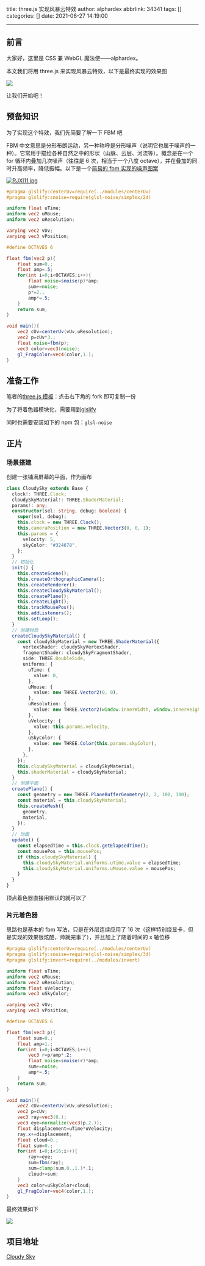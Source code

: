 title: three.js 实现风暴云特效
author: alphardex
abbrlink: 34341
tags: []
categories: []
date: 2021-06-27 14:19:00

---

## 前言

大家好，这里是 CSS 兼 WebGL 魔法使——alphardex。

本文我们将用 three.js 来实现风暴云特效，以下是最终实现的效果图

![](https://s2.loli.net/2024/05/21/UrX5tH1upRiIYLq.gif)

让我们开始吧！

<!--more-->

## 预备知识

为了实现这个特效，我们先简要了解一下 FBM 吧

FBM 中文意思是分形布朗运动，另一种称呼是分形噪声（说明它也属于噪声的一种）。它常用于描绘各种自然之中的形状（山脉、云层、河流等）。概念是在一个 for 循环内叠加几次噪声（往往是 6 次，相当于一个八度 octave），并在叠加的同时升高频率，降低振幅。以下是一个[简易的 fbm 实现的噪声图案](https://codepen.io/alphardex/pen/xxdKpyy)

[![RJXl11.jpg](https://z3.ax1x.com/2021/06/27/RJXl11.jpg)](https://imgtu.com/i/RJXl11)

```glsl
#pragma glslify:centerUv=require(../modules/centerUv)
#pragma glslify:snoise=require(glsl-noise/simplex/2d)

uniform float uTime;
uniform vec2 uMouse;
uniform vec2 uResolution;

varying vec2 vUv;
varying vec3 vPosition;

#define OCTAVES 6

float fbm(vec2 p){
    float sum=0.;
    float amp=.5;
    for(int i=0;i<OCTAVES;i++){
        float noise=snoise(p)*amp;
        sum+=noise;
        p*=2.;
        amp*=.5;
    }
    return sum;
}

void main(){
    vec2 cUv=centerUv(vUv,uResolution);
    vec2 p=cUv*3.;
    float noise=fbm(p);
    vec3 color=vec3(noise);
    gl_FragColor=vec4(color,1.);
}
```

## 准备工作

笔者的[three.js 模板](https://codepen.io/alphardex/pen/yLaQdOq)：点击右下角的 fork 即可复制一份

为了将着色器模块化，需要用到[glslify](https://github.com/glslify/glslify)

同时也需要安装如下的 npm 包：`glsl-noise`

## 正片

### 场景搭建

创建一张铺满屏幕的平面，作为画布

```ts
class CloudySky extends Base {
  clock!: THREE.Clock;
  cloudySkyMaterial!: THREE.ShaderMaterial;
  params!: any;
  constructor(sel: string, debug: boolean) {
    super(sel, debug);
    this.clock = new THREE.Clock();
    this.cameraPosition = new THREE.Vector3(0, 0, 1);
    this.params = {
      velocity: 5,
      skyColor: "#324678",
    };
  }
  // 初始化
  init() {
    this.createScene();
    this.createOrthographicCamera();
    this.createRenderer();
    this.createCloudySkyMaterial();
    this.createPlane();
    this.createLight();
    this.trackMousePos();
    this.addListeners();
    this.setLoop();
  }
  // 创建材质
  createCloudySkyMaterial() {
    const cloudySkyMaterial = new THREE.ShaderMaterial({
      vertexShader: cloudySkyVertexShader,
      fragmentShader: cloudySkyFragmentShader,
      side: THREE.DoubleSide,
      uniforms: {
        uTime: {
          value: 0,
        },
        uMouse: {
          value: new THREE.Vector2(0, 0),
        },
        uResolution: {
          value: new THREE.Vector2(window.innerWidth, window.innerHeight),
        },
        uVelocity: {
          value: this.params.velocity,
        },
        uSkyColor: {
          value: new THREE.Color(this.params.skyColor),
        },
      },
    });
    this.cloudySkyMaterial = cloudySkyMaterial;
    this.shaderMaterial = cloudySkyMaterial;
  }
  // 创建平面
  createPlane() {
    const geometry = new THREE.PlaneBufferGeometry(2, 2, 100, 100);
    const material = this.cloudySkyMaterial;
    this.createMesh({
      geometry,
      material,
    });
  }
  // 动画
  update() {
    const elapsedTime = this.clock.getElapsedTime();
    const mousePos = this.mousePos;
    if (this.cloudySkyMaterial) {
      this.cloudySkyMaterial.uniforms.uTime.value = elapsedTime;
      this.cloudySkyMaterial.uniforms.uMouse.value = mousePos;
    }
  }
}
```

顶点着色器直接用默认的就可以了

### 片元着色器

思路也是基本的 fbm 写法，只是在外层连续应用了 16 次（这样特别烧显卡，但是实现的效果很炫酷，帅就完事了），并且加上了随着时间的 x 轴位移

```glsl
#pragma glslify:centerUv=require(../modules/centerUv)
#pragma glslify:snoise=require(glsl-noise/simplex/3d)
#pragma glslify:invert=require(../modules/invert)

uniform float uTime;
uniform vec2 uMouse;
uniform vec2 uResolution;
uniform float uVelocity;
uniform vec3 uSkyColor;

varying vec2 vUv;
varying vec3 vPosition;

#define OCTAVES 6

float fbm(vec3 p){
    float sum=0.;
    float amp=1.;
    for(int i=0;i<OCTAVES;i++){
        vec3 r=p/amp*.2;
        float noise=snoise(r)*amp;
        sum+=noise;
        amp*=.5;
    }
    return sum;
}

void main(){
    vec2 cUv=centerUv(vUv,uResolution);
    vec2 p=cUv;
    vec3 ray=vec3(0.);
    vec3 eye=normalize(vec3(p,2.));
    float displacement=uTime*uVelocity;
    ray.x+=displacement;
    float cloud=0.;
    float sum=0.;
    for(int i=0;i<16;i++){
        ray+=eye;
        sum=fbm(ray);
        sum=clamp(sum,0.,1.)*.1;
        cloud+=sum;
    }
    vec3 color=uSkyColor+cloud;
    gl_FragColor=vec4(color,1.);
}
```

最终效果如下

![](https://s2.loli.net/2024/05/21/UrX5tH1upRiIYLq.gif)

## 项目地址

[Cloudy Sky](https://codepen.io/alphardex/pen/oNWvoyo)
